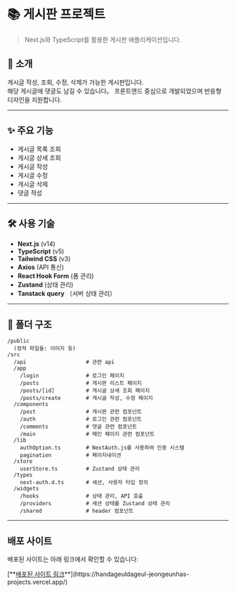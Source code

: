 # 📚 게시판 프로젝트

> Next.js와 TypeScript를 활용한 게시판 애플리케이션입니다.



## 📌 소개

게시글 작성, 조회, 수정, 삭제가 가능한 게시판입니다.  
해당 게시글에 댓글도 남길 수 있습니다。
프론트엔드 중심으로 개발되었으며 반응형 디자인을 지원합니다.

---

## ✨ 주요 기능

- 게시글 목록 조회
- 게시글 상세 조회
- 게시글 작성
- 게시글 수정
- 게시글 삭제
- 댓글 작성

---

## 🛠 사용 기술

- **Next.js** (v14)
- **TypeScript** (v5)
- **Tailwind CSS** (v3)
- **Axios** (API 통신)
- **React Hook Form** (폼 관리)
- **Zustand** (상태 관리)
- **Tanstack query** （서버 상태 관리）
  
---
## 📁 폴더 구조

```plaintext
/public
  (정적 파일들: 이미지 등)
/src
  /api                   # 관련 api
  /app
    /login               # 로그인 페이지
    /posts               # 게시판 리스트 페이지
    /posts/[id]          # 게시글 상세 조회 페이지
    /posts/create        # 게시글 작성, 수정 페이지
  /components
    /post                # 게시판 관련 컴포넌트
    /auth                # 로그인 관련 컴포넌트
    /comments            # 댓글 관련 컴포넌트
    /main                # 메인 페이지 관련 컴포넌트
  /lib
    authOption.ts        # NextAuth.js를 사용하여 인증 시스템
    pagination           # 페이지네이션
  /store
    userStore.ts         # Zustand 상태 관리
  /types
    next-auth.d.ts       # 세션, 사용자 타입 정의
  /widgets
    /hooks               # 상태 관리, API 호출
    /providers           # 세션 상태를 Zustand 상태 관리
    /shared              # header 컴포넌트
```
---
## 배포 사이트

배포된 사이트는 아래 링크에서 확인할 수 있습니다:

[**[배포된 사이트 링크]([https://your-deployed-site.com](https://handageuldageul-jeongeunhas-projects.vercel.app/))**](https://handageuldageul-jeongeunhas-projects.vercel.app/)
